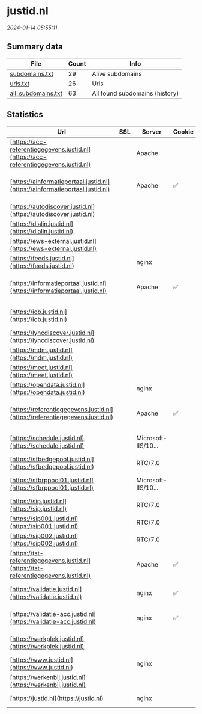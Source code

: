 # justid.nl
*2024-01-14 05:55:11*
## Summary data
| File       | Count | Info |
|------------|-------|------|
|[subdomains.txt](/data/justid.nl/subdomains.txt)|29|Alive subdomains|
|[urls.txt](/data/justid.nl/urls.txt)|26|Urls|
|[all_subdomains.txt](/data/justid.nl/all_subdomains.txt)|63|All found subdomains (history)|
## Statistics
| Url | SSL | Server | Cookie | HSTS | CSP | XFO | XXP | RP | Tech |Title |
|------------|-------|------|------|------|------|------|------|------|------|------|
|[https://acc-referentiegegevens.justid.nl](https://acc-referentiegegevens.justid.nl)| |Apache| | | | | | 3:white_check_mark: |Apache HTTP Server HSTS|A-Select Filter...|
|[https://ainformatieportaal.justid.nl](https://ainformatieportaal.justid.nl)| |Apache|:white_check_mark: |:white_check_mark: | 1:white_check_mark: | | 3:white_check_mark: |Apache HTTP Server HSTS|A-Select Filter...|
|[https://autodiscover.justid.nl](https://autodiscover.justid.nl)| || | | | | | 3:white_check_mark: |||
|[https://dialin.justid.nl](https://dialin.justid.nl)| || | | | | | 3:white_check_mark: |||
|[https://ews-external.justid.nl](https://ews-external.justid.nl)| || | | | | | 3:white_check_mark: |||
|[https://feeds.justid.nl](https://feeds.justid.nl)| |nginx| |:white_check_mark: | | 1:white_check_mark: | 2:white_check_mark: | 3:white_check_mark: |HSTS Nginx||
|[https://informatieportaal.justid.nl](https://informatieportaal.justid.nl)| |Apache|:white_check_mark: |:white_check_mark: | 1:white_check_mark: | | 3:white_check_mark: |Apache HTTP Server HSTS|A-Select Filter...|
|[https://iob.justid.nl](https://iob.justid.nl)| || |:white_check_mark: | | 1:white_check_mark: | 2:white_check_mark: | 3:white_check_mark: |HSTS Microsoft ASP.NET||
|[https://lyncdiscover.justid.nl](https://lyncdiscover.justid.nl)| || | | | | | 3:white_check_mark: |Azure||
|[https://mdm.justid.nl](https://mdm.justid.nl)| || | | | | | 3:white_check_mark: |HSTS||
|[https://meet.justid.nl](https://meet.justid.nl)| || |:white_check_mark: | | | | 3:white_check_mark: |Azure HSTS|Skype for Busine...|
|[https://opendata.justid.nl](https://opendata.justid.nl)| |nginx| |:white_check_mark: | | 1:white_check_mark: | 2:white_check_mark: | 3:white_check_mark: |HSTS Nginx||
|[https://referentiegegevens.justid.nl](https://referentiegegevens.justid.nl)| |Apache|:white_check_mark: |:white_check_mark: | 1:white_check_mark: | | 3:white_check_mark: |Apache HTTP Server HSTS|A-Select Filter...|
|[https://schedule.justid.nl](https://schedule.justid.nl)| |Microsoft-IIS/10...| |:white_check_mark: | | | | 3:white_check_mark: |HSTS IIS:10.0 Windows Server|403 - Forbidden:...|
|[https://sfbedgepool.justid.nl](https://sfbedgepool.justid.nl)| |RTC/7.0| |:white_check_mark: | | | | 3:white_check_mark: |HSTS||
|[https://sfbrppool01.justid.nl](https://sfbrppool01.justid.nl)| |Microsoft-IIS/10...| |:white_check_mark: | | | | 3:white_check_mark: |HSTS IIS:10.0 Windows Server|403 - Forbidden:...|
|[https://sip.justid.nl](https://sip.justid.nl)| |RTC/7.0| |:white_check_mark: | | | | 3:white_check_mark: |HSTS||
|[https://sip001.justid.nl](https://sip001.justid.nl)| |RTC/7.0| |:white_check_mark: | | | | 3:white_check_mark: |HSTS||
|[https://sip002.justid.nl](https://sip002.justid.nl)| |RTC/7.0| |:white_check_mark: | | | | 3:white_check_mark: |HSTS||
|[https://tst-referentiegegevens.justid.nl](https://tst-referentiegegevens.justid.nl)| |Apache|:white_check_mark: |:white_check_mark: | 1:white_check_mark: | | 3:white_check_mark: |Apache HTTP Server HSTS|A-Select Filter...|
|[https://validatie.justid.nl](https://validatie.justid.nl)| |nginx|:white_check_mark: |:white_check_mark: | | 1:white_check_mark: | | 3:white_check_mark: |Bootstrap:3.4.0 Django HSTS Nginx Python|Valideer uw docu...|
|[https://validatie-acc.justid.nl](https://validatie-acc.justid.nl)| |nginx|:white_check_mark: |:white_check_mark: | | 1:white_check_mark: | | 3:white_check_mark: |Bootstrap:5.0.2 Django HSTS Nginx Python|Valideer uw docu...|
|[https://werkplek.justid.nl](https://werkplek.justid.nl)| || |:white_check_mark: | | 1:white_check_mark: | 2:white_check_mark: | 3:white_check_mark: |HSTS Microsoft ASP.NET||
|[https://www.justid.nl](https://www.justid.nl)| |nginx| |:white_check_mark: |:warning: | 1:white_check_mark: | 2:white_check_mark: | 3:white_check_mark: |Bloomreach HSTS Nginx|Home | Justitiël...|
|[https://werkenbij.justid.nl](https://werkenbij.justid.nl)| || |:white_check_mark: | | 1:white_check_mark: | | 3:white_check_mark: |HSTS|Object moved|
|[https://justid.nl](https://justid.nl)| |nginx| |:white_check_mark: |:warning: | 1:white_check_mark: | 2:white_check_mark: | 3:white_check_mark: |HSTS Nginx|301 Moved Perman...|